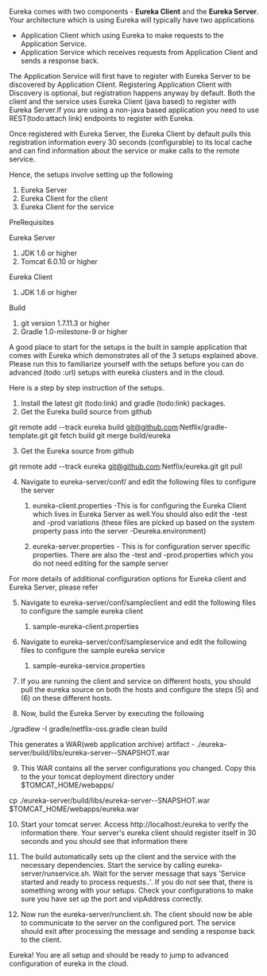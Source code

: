 Eureka comes with two components - **Eureka Client** and the **Eureka Server**. Your architecture which is using Eureka will typically have two applications

* Application Client which using Eureka to make requests to the Application Service.
* Application Service which receives requests from Application Client and sends a response back.

The Application Service will first have to register with Eureka Server to be discovered by Application Client. Registering Application Client with Discovery is optional, but registration happens anyway by default. Both the client and the service uses Eureka Client (java based) to register with Eureka Server.If you are using a non-java based application you need to use REST(todo:attach link) endpoints to register with Eureka.

Once registered with Eureka Server, the Eureka Client by default pulls this registration information every 30 seconds (configurable) to its local cache and can find information about the service or make calls to the remote service.

Hence, the setups involve setting up the following

1) Eureka Server
2) Eureka Client for the client
3) Eureka Client for the service

PreRequisites

Eureka Server

1) JDK 1.6 or higher 
2) Tomcat 6.0.10 or higher

Eureka Client

1) JDK 1.6 or higher

Build

1) git version 1.7.11.3 or higher
2) Gradle 1.0-milestone-9 or higher

A good place to start for the setups is the built in sample application that comes with Eureka which demonstrates all of the 3 setups explained above. Please run this to familiarize yourself with the setups before you can do advanced (todo :url) setups with eureka clusters and in the cloud.

Here is a step by step instruction of the setups.

1) Install the latest git (todo:link) and gradle (todo:link) packages.
2) Get the Eureka build source from github

git remote add --track eureka build git@github.com:Netflix/gradle-template.git
git fetch build
git merge build/eureka

3) Get the Eureka source from github

git remote add --track eureka git@github.com:Netflix/eureka.git
git pull

4) Navigate to eureka-server/conf/ and edit the following files to configure the server
     
     1) eureka-client.properties -This is for configuring the Eureka Client which lives in Eureka Server as well.You should also edit the -test and -prod variations (these files are picked up based on the system property pass into the server -Deureka.environment)

     2) eureka-server.properties - This is for configuration server specific properties. There are also the -test and -prod.properties which you do not need editing for the sample server

For more details of additional configuration options for Eureka client and Eureka Server, please refer <url here>

5) Navigate to eureka-server/conf/sampleclient and edit the following files to configure the sample eureka client
     
     1) sample-eureka-client.properties
     
6) Navigate to eureka-server/conf/sampleservice and edit the following files to configure the sample eureka service
     
     1) sample-eureka-service.properties

7) If you are running the client and service on different hosts, you should pull the eureka source on both the hosts and configure the steps (5) and (6) on these different hosts.

8) Now, build the Eureka Server by executing the following

./gradlew -I gradle/netflix-oss.gradle clean build

This generates a WAR(web application archive) artifact - ./eureka-server/build/libs/eureka-server-<version>-SNAPSHOT.war

9) This WAR contains all the server configurations you changed. Copy this to the your tomcat deployment directory under $TOMCAT_HOME/webapps/ 

cp ./eureka-server/build/libs/eureka-server-<version>-SNAPSHOT.war $TOMCAT_HOME/webapps/eureka.war

10) Start your tomcat server. Access http://localhost:<port>/eureka to verify the information there. Your server's eureka client should register itself in 30 seconds and you should see that information there

11) The build automatically sets up the client and the service with the necessary dependencies. Start the service by calling eureka-server/runservice.sh. Wait for the server message that says 'Service started and ready to process requests..'. If you do not see that, there is something wrong with your setups. Check your configurations to make sure you have set up the port and vipAddress correctly.

12) Now run the eureka-server/runclient.sh. The client should now be able to communicate to the server on the configured port. The service should exit after processing the message and sending a response back to the client.

Eureka! You are all setup and should be ready to jump to advanced configuration of eureka in the cloud.










